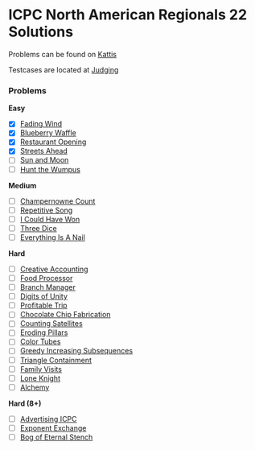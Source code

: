 # ICPC North American Regionals 22 Solutions

Problems can be found on [Kattis](https://open.kattis.com/problem-sources/2022%20ICPC%20North%20America%20Regional%20Programming%20Contests%20%28February%2025%2C%202023%29)

Testcases are located at [Judging](http://serjudging.vanb.org/?cat=44)

### Problems

**Easy**

- [x] [Fading Wind](https://open.kattis.com/problems/fadingwind)
- [x] [Blueberry Waffle](https://open.kattis.com/problems/blueberrywaffle)
- [x] [Restaurant Opening](https://open.kattis.com/problems/restaurantopening)
- [x] [Streets Ahead](https://open.kattis.com/problems/streetsahead)
- [ ] [Sun and Moon](https://open.kattis.com/problems/sunandmoon)
- [ ] [Hunt the Wumpus](https://open.kattis.com/problems/huntthewumpus)

**Medium**

- [ ] [Champernowne Count](https://open.kattis.com/problems/champernownecount)
- [ ] [Repetitive Song](https://open.kattis.com/problems/repetitivesong)
- [ ] [I Could Have Won](https://open.kattis.com/problems/icouldhavewon)
- [ ] [Three Dice](https://open.kattis.com/problems/threedice)
- [ ] [Everything Is A Nail](https://open.kattis.com/problems/everythingisanail)

**Hard**

- [ ] [Creative Accounting](https://open.kattis.com/problems/creativeaccounting)
- [ ] [Food Processor](https://open.kattis.com/problems/foodprocessor)
- [ ] [Branch Manager](https://open.kattis.com/problems/branchmanager)
- [ ] [Digits of Unity](https://open.kattis.com/problems/digitsofunity)
- [ ] [Profitable Trip](https://open.kattis.com/problems/profitabletrip)
- [ ] [Chocolate Chip Fabrication](https://open.kattis.com/problems/chocolatechipfabrication)
- [ ] [Counting Satellites](https://open.kattis.com/problems/countingsatellites)
- [ ] [Eroding Pillars](https://open.kattis.com/problems/erodingpillars)
- [ ] [Color Tubes](https://open.kattis.com/problems/colortubes)
- [ ] [Greedy Increasing Subsequences](https://open.kattis.com/problems/greedyincreasingsubsequences)
- [ ] [Triangle Containment](https://open.kattis.com/problems/trianglecontainment)
- [ ] [Family Visits](https://open.kattis.com/problems/familyvisits)
- [ ] [Lone Knight](https://open.kattis.com/problems/loneknight)
- [ ] [Alchemy](https://open.kattis.com/problems/alchemy2)

**Hard (8+)**

- [ ] [Advertising ICPC](https://open.kattis.com/problems/advertisingicpc)
- [ ] [Exponent Exchange](https://open.kattis.com/problems/exponentexchange)
- [ ] [Bog of Eternal Stench](https://open.kattis.com/problems/bogofeternalstench)
